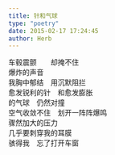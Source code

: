 ```yaml
---  
title: 针和气球  
type: "poetry"  
date: 2015-02-17 17:24:45  
author: Herb  
---  
```

车毂震颤　　却掩不住  
爆炸的声音  
我胸中郁结　用沉默阻拦  
愈发锐利的针　和愈发膨胀  
的气球　仍然对撞  
空气收敛不住　划开一阵阵爆鸣  
骤然加大的压力  
几乎要刺穿我的耳膜  
骇得我　忘了打开车窗  
